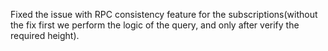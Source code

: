 Fixed the issue with RPC consistency feature for the subscriptions(without the fix first we perform the logic of the query, and only after verify the required height).